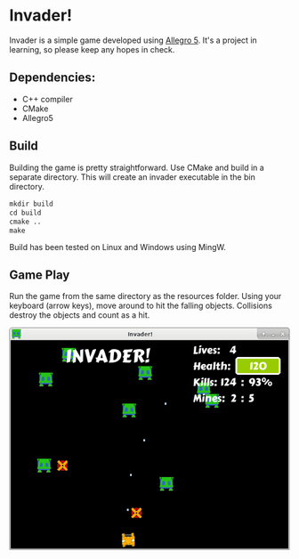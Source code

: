 # Invader!

Invader is a simple game developed using [Allegro 5](https://liballeg.org).
It's a project in learning, so please keep any hopes in check.

## Dependencies:

- C++ compiler
- CMake
- Allegro5

## Build

Building the game is pretty straightforward. Use CMake and build in a separate
directory. This will create an invader executable in the bin directory.

    mkdir build
    cd build
    cmake ..
    make

Build has been tested on Linux and Windows using MingW.

## Game Play

Run the game from the same directory as the resources folder.
Using your keyboard (arrow keys), move around to hit the falling objects.
Collisions destroy the objects and count as a hit.

![Fourth pre-alpha version](alpha-4.png)

